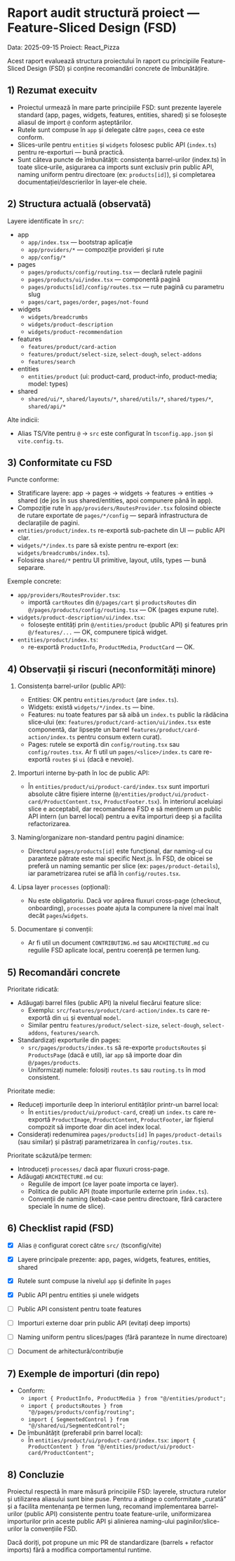# Raport audit structură proiect — Feature-Sliced Design (FSD)

Data: 2025-09-15
Proiect: React_Pizza

Acest raport evaluează structura proiectului în raport cu principiile Feature-Sliced Design (FSD) și conține recomandări concrete de îmbunătățire.


## 1) Rezumat execuitv
- Proiectul urmează în mare parte principiile FSD: sunt prezente layerele standard (app, pages, widgets, features, entities, shared) și se folosește aliasul de import `@` conform așteptărilor.
- Rutele sunt compuse în `app` și delegate către `pages`, ceea ce este conform.
- Slices-urile pentru `entities` și `widgets` folosesc public API (`index.ts`) pentru re-exporturi — bună practică.
- Sunt câteva puncte de îmbunătățit: consistența barrel-urilor (index.ts) în toate slice‑urile, asigurarea ca imports sunt exclusiv prin public API, naming uniform pentru directoare (ex: `products[id]`), și completarea documentației/descrierilor în layer‑ele cheie.


## 2) Structura actuală (observată)
Layere identificate în `src/`:
- app
  - `app/index.tsx` — bootstrap aplicație
  - `app/providers/*` — compoziție provideri și rute
  - `app/config/*`
- pages
  - `pages/products/config/routing.tsx` — declară rutele paginii
  - `pages/products/ui/index.tsx` — componentă pagină
  - `pages/products[id]/config/routes.tsx` — rute pagină cu parametru slug
  - `pages/cart`, `pages/order`, `pages/not-found`
- widgets
  - `widgets/breadcrumbs`
  - `widgets/product-description`
  - `widgets/product-recommendation`
- features
  - `features/product/card-action`
  - `features/product/select-size`, `select-dough`, `select-addons`
  - `features/search`
- entities
  - `entities/product` (ui: product-card, product-info, product-media; model: types)
- shared
  - `shared/ui/*`, `shared/layouts/*`, `shared/utils/*`, `shared/types/*`, `shared/api/*`

Alte indicii:
- Alias TS/Vite pentru `@` → `src` este configurat în `tsconfig.app.json` și `vite.config.ts`.


## 3) Conformitate cu FSD
Puncte conforme:
- Stratificare layere: app → pages → widgets → features → entities → shared (de jos în sus shared/entities, apoi compunere până în app).
- Compoziție rute în `app/providers/RoutesProvider.tsx` folosind obiecte de rutare exportate de `pages/*/config` — separă infrastructura de declarațiile de pagini.
- `entities/product/index.ts` re-exportă sub-pachete din UI — public API clar.
- `widgets/*/index.ts` pare să existe pentru re-export (ex: `widgets/breadcrumbs/index.ts`).
- Folosirea `shared/*` pentru UI primitive, layout, utils, types — bună separare.

Exemple concrete:
- `app/providers/RoutesProvider.tsx`:
  - importă `cartRoutes` din `@/pages/cart` și `productsRoutes` din `@/pages/products/config/routing.tsx` — OK (pages expune rute).
- `widgets/product-description/ui/index.tsx`:
  - folosește entități prin `@/entities/product` (public API) și features prin `@/features/...` — OK, compunere tipică widget.
- `entities/product/index.ts`:
  - re-exportă `ProductInfo`, `ProductMedia`, `ProductCard` — OK.


## 4) Observații și riscuri (neconformități minore)
1. Consistența barrel-urilor (public API):
   - Entities: OK pentru `entities/product` (are `index.ts`).
   - Widgets: există `widgets/*/index.ts` — bine.
   - Features: nu toate features par să aibă un `index.ts` public la rădăcina slice‑ului (ex: `features/product/card-action/ui/index.tsx` este componentă, dar lipsește un barrel `features/product/card-action/index.ts` pentru consum extern curat).
   - Pages: rutele se exportă din `config/routing.tsx` sau `config/routes.tsx`. Ar fi util un `pages/<slice>/index.ts` care re-exportă `routes` și `ui` (dacă e nevoie).

2. Importuri interne by-path în loc de public API:
   - În `entities/product/ui/product-card/index.tsx` sunt importuri absolute către fișiere interne (`@/entities/product/ui/product-card/ProductContent.tsx`, `ProductFooter.tsx`). În interiorul aceluiași slice e acceptabil, dar recomandarea FSD e să menținem un public API intern (un barrel local) pentru a evita importuri deep și a facilita refactorizarea.

3. Naming/organizare non-standard pentru pagini dinamice:
   - Directorul `pages/products[id]` este funcțional, dar naming-ul cu paranteze pătrate este mai specific Next.js. În FSD, de obicei se preferă un naming semantic per slice (ex: `pages/product-details`), iar parametrizarea rutei se află în `config/routes.tsx`.

4. Lipsa layer `processes` (opțional):
   - Nu este obligatoriu. Dacă vor apărea fluxuri cross-page (checkout, onboarding), `processes` poate ajuta la compunere la nivel mai înalt decât `pages`/`widgets`.

5. Documentare și convenții:
   - Ar fi util un document `CONTRIBUTING.md` sau `ARCHITECTURE.md` cu regulile FSD aplicate local, pentru coerență pe termen lung.


## 5) Recomandări concrete
Prioritate ridicată:
- Adăugați barrel files (public API) la nivelul fiecărui feature slice:
  - Exemplu: `src/features/product/card-action/index.ts` care re-exportă din `ui` și eventual `model`.
  - Similar pentru `features/product/select-size`, `select-dough`, `select-addons`, `features/search`.
- Standardizați exporturile din pages:
  - `src/pages/products/index.ts` să re-exporte `productsRoutes` și `ProductsPage` (dacă e util), iar `app` să importe doar din `@/pages/products`.
  - Uniformizați numele: folosiți `routes.ts` sau `routing.ts` în mod consistent.

Prioritate medie:
- Reduceți importurile deep în interiorul entităților printr-un barrel local:
  - În `entities/product/ui/product-card`, creați un `index.ts` care re-exportă `ProductImage`, `ProductContent`, `ProductFooter`, iar fișierul compozit să importe doar din acel index local.
- Considerați redenumirea `pages/products[id]` în `pages/product-details` (sau similar) și păstrați parametrizarea în `config/routes.tsx`.

Prioritate scăzută/pe termen:
- Introduceți `processes/` dacă apar fluxuri cross-page.
- Adăugați `ARCHITECTURE.md` cu:
  - Regulile de import (ce layer poate importa ce layer).
  - Politica de public API (toate importurile externe prin `index.ts`).
  - Convenții de naming (kebab-case pentru directoare, fără caractere speciale în nume de slice).


## 6) Checklist rapid (FSD)
- [x] Alias `@` configurat corect către `src/` (tsconfig/vite)
- [x] Layere principale prezente: app, pages, widgets, features, entities, shared
- [x] Rutele sunt compuse la nivelul `app` și definite în `pages`
- [x] Public API pentru entities și unele widgets
- [ ] Public API consistent pentru toate features
- [ ] Importuri externe doar prin public API (evitați deep imports)
- [ ] Naming uniform pentru slices/pages (fără paranteze în nume directoare)
- [ ] Document de arhitectură/contribuție


## 7) Exemple de importuri (din repo)
- Conform:
  - `import { ProductInfo, ProductMedia } from "@/entities/product";`
  - `import { productsRoutes } from "@/pages/products/config/routing";`
  - `import { SegmentedControl } from "@/shared/ui/SegmentedControl";`
- De îmbunătățit (preferabil prin barrel local):
  - În `entities/product/ui/product-card/index.tsx`: `import { ProductContent } from "@/entities/product/ui/product-card/ProductContent";`


## 8) Concluzie
Proiectul respectă în mare măsură principiile FSD: layerele, structura rutelor și utilizarea aliasului sunt bine puse. Pentru a atinge o conformitate „curată” și a facilita mentenanța pe termen lung, recomand implementarea barrel-urilor (public API) consistente pentru toate feature-urile, uniformizarea importurilor prin aceste public API și alinierea naming-ului paginilor/slice-urilor la convențiile FSD.

Dacă doriți, pot propune un mic PR de standardizare (barrels + refactor imports) fără a modifica comportamentul runtime.
